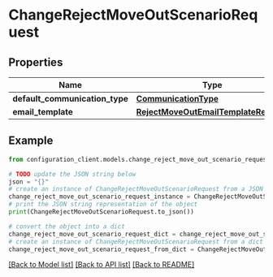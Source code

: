 # ChangeRejectMoveOutScenarioRequest


## Properties

Name | Type | Description | Notes
------------ | ------------- | ------------- | -------------
**default_communication_type** | [**CommunicationType**](CommunicationType.md) |  | [optional] 
**email_template** | [**RejectMoveOutEmailTemplateRequest**](RejectMoveOutEmailTemplateRequest.md) |  | [optional] 

## Example

```python
from configuration_client.models.change_reject_move_out_scenario_request import ChangeRejectMoveOutScenarioRequest

# TODO update the JSON string below
json = "{}"
# create an instance of ChangeRejectMoveOutScenarioRequest from a JSON string
change_reject_move_out_scenario_request_instance = ChangeRejectMoveOutScenarioRequest.from_json(json)
# print the JSON string representation of the object
print(ChangeRejectMoveOutScenarioRequest.to_json())

# convert the object into a dict
change_reject_move_out_scenario_request_dict = change_reject_move_out_scenario_request_instance.to_dict()
# create an instance of ChangeRejectMoveOutScenarioRequest from a dict
change_reject_move_out_scenario_request_from_dict = ChangeRejectMoveOutScenarioRequest.from_dict(change_reject_move_out_scenario_request_dict)
```
[[Back to Model list]](../README.md#documentation-for-models) [[Back to API list]](../README.md#documentation-for-api-endpoints) [[Back to README]](../README.md)


